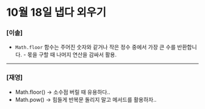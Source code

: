 # 10월 18일 냅다 외우기

### [이솔]

-   `Math.floor` 함수는 주어진 숫자와 같거나 작은 정수 중에서 가장 큰 수를 반환합니다. - 몫을 구할 때 나머지 연산을 감싸서 활용.
<hr>

### [재영]

-   Math.floor() -> 소수점 버릴 때 유용하다..
-   Math.pow() -> 힘들게 반복문 돌리지 말고 메서드를 활용하자..
